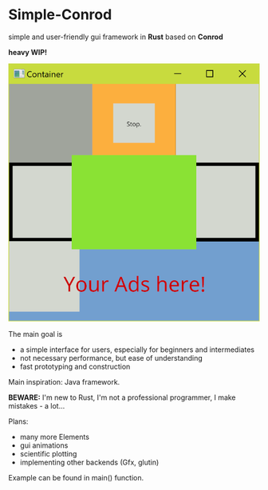 # Simple-Conrod
simple and user-friendly gui framework in <b>Rust</b> based on <b>Conrod</b>

<b>heavy WIP!</b>

![example application](https://github.com/shiMusa/Simple-Conrod/blob/master/example_new.PNG)

The main goal is
 - a simple interface for users, especially for beginners and intermediates
 - not necessary performance, but ease of understanding
 - fast prototyping and construction
 
Main inspiration: Java framework.
 
<b>BEWARE:</b> I'm new to Rust, I'm not a professional programmer, I make mistakes - a lot...
 
Plans:
 - many more Elements
 - gui animations
 - scientific plotting
 - implementing other backends (Gfx, glutin)
 
Example can be found in main() function.
